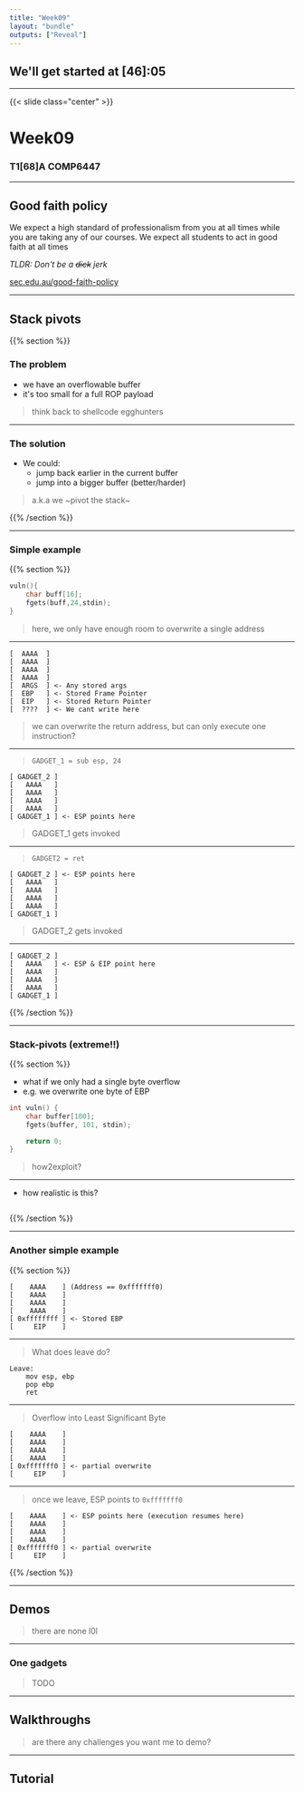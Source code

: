 ```yaml
---
title: "Week09"
layout: "bundle"
outputs: ["Reveal"]
---
```


## We'll get started at [46]:05

---

{{< slide class="center" >}}
# Week09
### T1[68]A COMP6447 

---

## Good faith policy

We expect a high standard of professionalism from you at all times while you are taking any of our courses. We expect all students to act in good faith at all times

*TLDR: Don't be a ~~dick~~ jerk*

[sec.edu.au/good-faith-policy](https://sec.edu.au/good-faith-policy)

---

## Stack pivots
{{% section %}}

### The problem
* we have an overflowable buffer
* it's too small for a full ROP payload

> think back to shellcode egghunters

---

### The solution
* We could:
    * jump back earlier in the current buffer
    * jump into a bigger buffer (better/harder)

> a.k.a we ~pivot the stack~

{{% /section %}}

---

### Simple example
{{% section %}}

```C
vuln(){
    char buff[16];
    fgets(buff,24,stdin);
}
```

> here, we only have enough room to overwrite a single address

---

```
[  AAAA  ]
[  AAAA  ]
[  AAAA  ]
[  AAAA  ]
[  ARGS  ] <- Any stored args
[  EBP   ] <- Stored Frame Pointer
[  EIP   ] <- Stored Return Pointer
[  ????  ] <- We cant write here
```

> we can overwrite the return address, but can only execute one instruction?

---

> `GADGET_1 = sub esp, 24`
```
[ GADGET_2 ] 
[   AAAA   ]
[   AAAA   ]
[   AAAA   ]
[   AAAA   ]
[ GADGET_1 ] <- ESP points here 
```

> GADGET_1 gets invoked

---

> `GADGET2 = ret`
```
[ GADGET_2 ] <- ESP points here
[   AAAA   ]
[   AAAA   ]
[   AAAA   ]
[   AAAA   ]
[ GADGET_1 ]
```

> GADGET_2 gets invoked

---

```
[ GADGET_2 ]
[   AAAA   ] <- ESP & EIP point here
[   AAAA   ]
[   AAAA   ]
[   AAAA   ]
[ GADGET_1 ]
```

{{% /section %}}

---

### Stack-pivots (extreme!!)
{{% section %}}

* what if we only had a single byte overflow
* e.g. we overwrite one byte of EBP

```C
int vuln() {
    char buffer[100];
    fgets(buffer, 101, stdin);

    return 0;
}
```

> how2exploit?

---

* how realistic is this?


```C

```

{{% /section %}}

---

### Another simple example
{{% section %}}

> 
```
[    AAAA    ] (Address == 0xfffffff0)
[    AAAA    ]
[    AAAA    ]
[    AAAA    ]
[ 0xffffffff ] <- Stored EBP
[     EIP    ]
```

---

> What does leave do?
```
Leave:
    mov esp, ebp
    pop ebp
    ret
```

---

> Overflow into Least Significant Byte
```
[    AAAA    ] 
[    AAAA    ]
[    AAAA    ]
[    AAAA    ]
[ 0xfffffff0 ] <- partial overwrite
[     EIP    ] 
```

---

> once we leave, ESP points to `0xfffffff0`
```
[    AAAA    ] <- ESP points here (execution resumes here)
[    AAAA    ] 
[    AAAA    ]
[    AAAA    ]
[ 0xfffffff0 ] <- partial overwrite
[     EIP    ] 
```

{{% /section %}}

---

## Demos
> there are none l0l

---

### One gadgets
> TODO

---

## Walkthroughs
> are there any challenges you want me to demo?

---

## Tutorial
